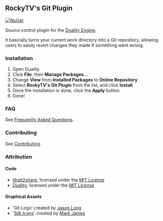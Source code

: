 ## RockyTV's Git Plugin
[![NuGet](https://img.shields.io/nuget/v/RockyTV.GitPlugin.editor.svg)]()

Source control plugin for the [Duality Engine](http://duality.adamslair.net/).

It basically turns your current work directory into a Git repository, allowing users to easily revert changes they made if something went wrong.


### Installation
1. Open Duality
2. Click **File**, then **Manage Packages...**
3. Change **View** from **Installed Packages** to **Online Repository**
4. Select **RockyTV's Git Plugin** from the list, and click **Install**
5. Once the installation is done, click the **Apply** button.
6. Done!


### FAQ
See [Frequently Asked Questions](https://github.com/RockyTV/duality-git/wiki/Frequently-Asked-Questions).


### Contributing
See [Contributing](https://github.com/RockyTV/duality-git/wiki/Frequently-Asked-Questions#contributing).


### Attribution
#### Code
- [libgit2sharp](https://github.com/libgit2/libgit2sharp), licensed under the [MIT License](https://github.com/libgit2/libgit2sharp/blob/vNext/LICENSE.md)
- [Duality](https://github.com/AdamsLair/duality), licensed under the [MIT License](https://github.com/AdamsLair/duality/blob/master/LICENSE)

#### Graphical Assets
- 'Git Logo' created by [Jason Long](http://twitter.com/jasonlong)
- '[Silk Icons](http://famfamfam.com/lab/icons/silk/)' created by [Mark James](https://twitter.com/markjames)
